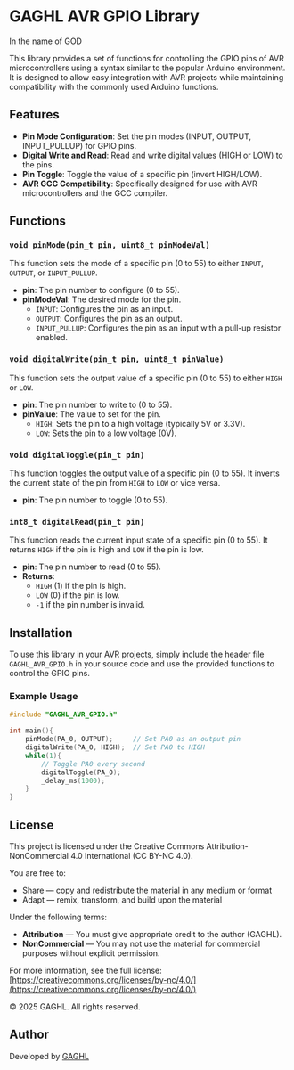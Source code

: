 # GAGHL AVR GPIO Library
In the name of GOD

This library provides a set of functions for controlling the GPIO pins of AVR microcontrollers using a syntax similar to the popular Arduino environment. It is designed to allow easy integration with AVR projects while maintaining compatibility with the commonly used Arduino functions.

## Features

- **Pin Mode Configuration**: Set the pin modes (INPUT, OUTPUT, INPUT_PULLUP) for GPIO pins.
- **Digital Write and Read**: Read and write digital values (HIGH or LOW) to the pins.
- **Pin Toggle**: Toggle the value of a specific pin (invert HIGH/LOW).
- **AVR GCC Compatibility**: Specifically designed for use with AVR microcontrollers and the GCC compiler.


## Functions

### `void pinMode(pin_t pin, uint8_t pinModeVal)`
This function sets the mode of a specific pin (0 to 55) to either `INPUT`, `OUTPUT`, or `INPUT_PULLUP`.

- **pin**: The pin number to configure (0 to 55).
- **pinModeVal**: The desired mode for the pin.
    - `INPUT`: Configures the pin as an input.
    - `OUTPUT`: Configures the pin as an output.
    - `INPUT_PULLUP`: Configures the pin as an input with a pull-up resistor enabled.

### `void digitalWrite(pin_t pin, uint8_t pinValue)`
This function sets the output value of a specific pin (0 to 55) to either `HIGH` or `LOW`.

- **pin**: The pin number to write to (0 to 55).
- **pinValue**: The value to set for the pin.
    - `HIGH`: Sets the pin to a high voltage (typically 5V or 3.3V).
    - `LOW`: Sets the pin to a low voltage (0V).

### `void digitalToggle(pin_t pin)`
This function toggles the output value of a specific pin (0 to 55). It inverts the current state of the pin from `HIGH` to `LOW` or vice versa.

- **pin**: The pin number to toggle (0 to 55).

### `int8_t digitalRead(pin_t pin)`
This function reads the current input state of a specific pin (0 to 55). It returns `HIGH` if the pin is high and `LOW` if the pin is low.

- **pin**: The pin number to read (0 to 55).
- **Returns**:
    - `HIGH` (1) if the pin is high.
    - `LOW` (0) if the pin is low.
    - `-1` if the pin number is invalid.

## Installation

To use this library in your AVR projects, simply include the header file `GAGHL_AVR_GPIO.h` in your source code and use the provided functions to control the GPIO pins.

### Example Usage

```c
#include "GAGHL_AVR_GPIO.h"

int main(){
    pinMode(PA_0, OUTPUT);     // Set PA0 as an output pin
    digitalWrite(PA_0, HIGH);  // Set PA0 to HIGH
    while(1){
        // Toggle PA0 every second
        digitalToggle(PA_0);
        _delay_ms(1000);
    }
}
```

## License

This project is licensed under the Creative Commons Attribution-NonCommercial 4.0 International (CC BY-NC 4.0).

You are free to:
- Share — copy and redistribute the material in any medium or format
- Adapt — remix, transform, and build upon the material

Under the following terms:
- **Attribution** — You must give appropriate credit to the author (GAGHL).
- **NonCommercial** — You may not use the material for commercial purposes without explicit permission.

For more information, see the full license: [https://creativecommons.org/licenses/by-nc/4.0/](https://creativecommons.org/licenses/by-nc/4.0/)

© 2025 GAGHL. All rights reserved.

## Author

Developed by [GAGHL](https://github.com/GAGHL)
